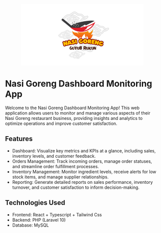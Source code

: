 <div align="center">
  <img style="width: 400px;" src="./public/user/images/logoguyub.png" />
</div>

# Nasi Goreng Dashboard Monitoring App

Welcome to the Nasi Goreng Dashboard Monitoring App! This web application allows users to monitor and manage various aspects of their Nasi Goreng restaurant business, providing insights and analytics to optimize operations and improve customer satisfaction.

## Features

-   Dashboard: Visualize key metrics and KPIs at a glance, including sales, inventory levels, and customer feedback.
-   Orders Management: Track incoming orders, manage order statuses, and streamline order fulfillment processes.
-   Inventory Management: Monitor ingredient levels, receive alerts for low stock items, and manage supplier relationships.
-   Reporting: Generate detailed reports on sales performance, inventory turnover, and customer satisfaction to inform decision-making.

## Technologies Used

-   Frontend: React + Typescript + Tailwind Css
-   Backend: PHP (Laravel 10)
-   Database: MySQL
